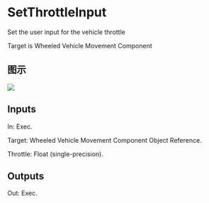 # SetThrottleInput

Set the user input for the vehicle throttle

Target is Wheeled Vehicle Movement Component

## 图示

![]($-20221218-19052005.png)

## Inputs

In: Exec.

Target: Wheeled Vehicle Movement Component Object Reference.

Throttle: Float (single-precision).  

## Outputs

Out: Exec.

